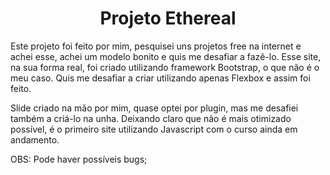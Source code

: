 <h1 align="center">Projeto Ethereal</h1>
Este projeto foi feito por mim, pesquisei uns projetos free na internet e achei esse, achei um modelo bonito e quis me desafiar a fazê-lo.
Esse site, na sua forma real, foi criado utilizando framework Bootstrap, o que não é o meu caso. Quis me desafiar a criar utilizando apenas Flexbox e assim foi feito.

Slide criado na mão por mim, quase optei por plugin, mas me desafiei também a criá-lo na unha. Deixando claro que não é mais otimizado possível, é o primeiro site utilizando Javascript com o curso ainda em andamento.

OBS: Pode haver possíveis bugs;
